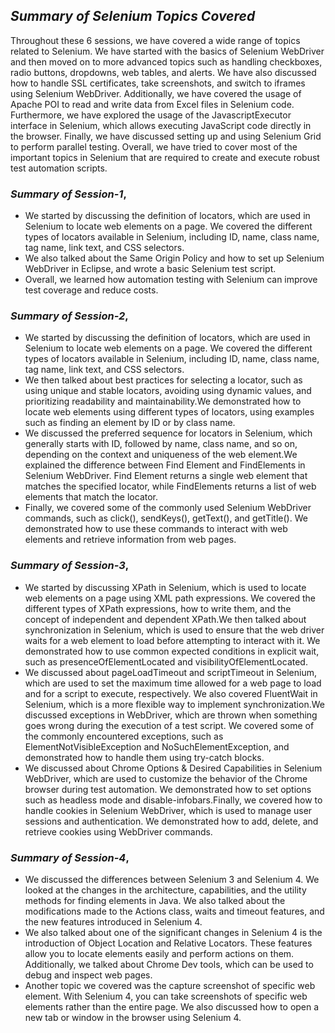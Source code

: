 ## _Summary of Selenium Topics Covered_
Throughout these 6 sessions, we have covered a wide range of topics related to Selenium. We have started with the basics of Selenium WebDriver and then moved on to more advanced topics such as handling checkboxes, radio buttons, dropdowns, web tables, and alerts. We have also discussed how to handle SSL certificates, take screenshots, and switch to iframes using Selenium WebDriver. Additionally, we have covered the usage of Apache POI to read and write data from Excel files in Selenium code.
Furthermore, we have explored the usage of the JavascriptExecutor interface in Selenium, which allows executing JavaScript code directly in the browser. Finally, we have discussed setting up and using Selenium Grid to perform parallel testing.
Overall, we have tried to cover most of the important topics in Selenium that are required to create and execute robust test automation scripts.

### _Summary of Session-1_,
- We started by discussing the definition of locators, which are used in Selenium to locate web elements on a page. We covered the different types of locators available in Selenium, including ID, name, class name, tag name, link text, and CSS selectors.
- We also talked about the Same Origin Policy and how to set up Selenium WebDriver in Eclipse, and wrote a basic Selenium test script.
- Overall, we learned how automation testing with Selenium can improve test coverage and reduce costs.


### _Summary of Session-2_,
- We started by discussing the definition of locators, which are used in Selenium to locate web elements on a page. We covered the different types of locators available in Selenium, including ID, name, class name, tag name, link text, and CSS selectors.
- We then talked about best practices for selecting a locator, such as using unique and stable locators, avoiding using dynamic values, and prioritizing readability and maintainability.We demonstrated how to locate web elements using different types of locators, using examples such as finding an element by ID or by class name.
- We discussed the preferred sequence for locators in Selenium, which generally starts with ID, followed by name, class name, and so on, depending on the context and uniqueness of the web element.We explained the difference between Find Element and FindElements in Selenium WebDriver. Find Element returns a single web element that matches the specified locator, while FindElements returns a list of web elements that match the locator.
- Finally, we covered some of the commonly used Selenium WebDriver commands, such as click(), sendKeys(), getText(), and getTitle(). We demonstrated how to use these commands to interact with web elements and retrieve information from web pages.

### _Summary of Session-3_,
- We started by discussing XPath in Selenium, which is used to locate web elements on a page using XML path expressions. We covered the different types of XPath expressions, how to write them, and the concept of independent and dependent XPath.We then talked about synchronization in Selenium, which is used to ensure that the web driver waits for a web element to load before attempting to interact with it. We demonstrated how to use common expected conditions in explicit wait, such as presenceOfElementLocated and visibilityOfElementLocated.
- We discussed about pageLoadTimeout and scriptTimeout in Selenium, which are used to set the maximum time allowed for a web page to load and for a script to execute, respectively. We also covered FluentWait in Selenium, which is a more flexible way to implement synchronization.We discussed exceptions in WebDriver, which are thrown when something goes wrong during the execution of a test script. We covered some of the commonly encountered exceptions, such as ElementNotVisibleException and NoSuchElementException, and demonstrated how to handle them using try-catch blocks.
- We discussed about Chrome Options & Desired Capabilities in Selenium WebDriver, which are used to customize the behavior of the Chrome browser during test automation. We demonstrated how to set options such as headless mode and disable-infobars.Finally, we covered how to handle cookies in Selenium WebDriver, which is used to manage user sessions and authentication. We demonstrated how to add, delete, and retrieve cookies using WebDriver commands.

### _Summary of Session-4_,
- We discussed the differences between Selenium 3 and Selenium 4. We looked at the changes in the architecture, capabilities, and the utility methods for finding elements in Java. We also talked about the modifications made to the Actions class, waits and timeout features, and the new features introduced in Selenium 4.
- We also talked about one of the significant changes in Selenium 4 is the introduction of Object Location and Relative Locators. These features allow you to locate elements easily and perform actions on them. Additionally, we talked about Chrome Dev tools, which can be used to debug and inspect web pages.
- Another topic we covered was the capture screenshot of specific web element. With Selenium 4, you can take screenshots of specific web elements rather than the entire page. We also discussed how to open a new tab or window in the browser using Selenium 4.
